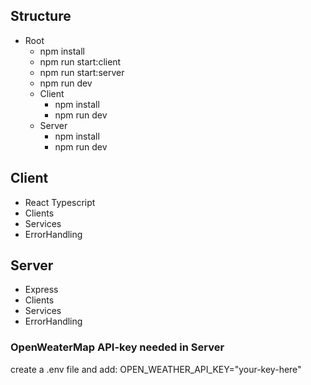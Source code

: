 
## Structure
 - Root
   - npm install
   - npm run start:client
   - npm run start:server
   - npm run dev
   - Client
     - npm install
     - npm run dev
   - Server
     - npm install
     - npm run dev

## Client
- React Typescript
- Clients
- Services
- ErrorHandling

## Server
- Express
- Clients
- Services
- ErrorHandling

### OpenWeaterMap API-key needed in Server
create a .env file and add:
OPEN_WEATHER_API_KEY="your-key-here"
